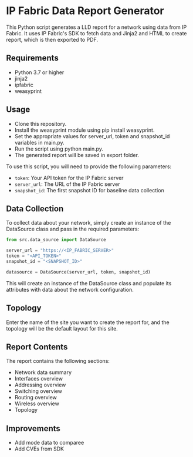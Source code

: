 # IP Fabric Data Report Generator

This Python script generates a LLD report for a network using data from IP Fabric. It uses IP Fabric's SDK to fetch data and Jinja2 and HTML to create report, which is then exported to PDF.

## Requirements

* Python 3.7 or higher
* jinja2
* ipfabric
* weasyprint

## Usage

* Clone this repository.
* Install the weasyprint module using pip install weasyprint.
* Set the appropriate values for server_url, token and snapshot_id variables in main.py.
* Run the script using python main.py.
* The generated report will be saved in export folder.

To use this script, you will need to provide the following parameters:

* `token`: Your API token for the IP Fabric server
* `server_url`: The URL of the IP Fabric server
* `snapshot_id`: The first snapshot ID for baseline data collection

## Data Collection

To collect data about your network, simply create an instance of the DataSource class and pass in the required parameters:

```python
from src.data_source import DataSource

server_url = "https://<IP_FABRIC_SERVER>"
token = "<API_TOKEN>"
snapshot_id = "<SNAPSHOT_ID>"

datasource = DataSource(server_url, token, snapshot_id)
```

This will create an instance of the DataSource class and populate its attributes with data about the network configuration.

## Topology

Enter the name of the site you want to create the report for, and the topology will be the default layout for this site.

## Report Contents

The report contains the following sections:

* Network data summary
* Interfaces overview
* Addressing overview
* Switching overview
* Routing overview
* Wireless overview
* Topology

## Improvements

* Add mode data to comparee
* Add CVEs from SDK
